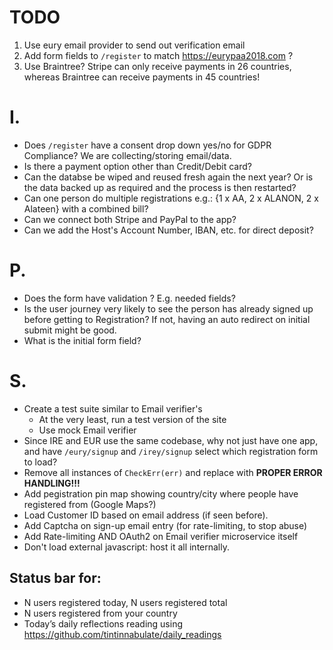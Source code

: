 # TODO
1. Use eury email provider to send out verification email
2. Add form fields to `/register` to match <https://eurypaa2018.com> ?
3. Use Braintree? Stripe can only receive payments in 26 countries, whereas Braintree can receive payments in 45 countries!

# I.

* Does `/register` have a consent drop down yes/no for GDPR Compliance? We are collecting/storing email/data.
* Is there a payment option other than Credit/Debit card?
* Can the databse be wiped and reused fresh again the next year? Or is the data backed up as required and the process is then restarted?
* Can one person do multiple registrations e.g.: {1 x AA, 2 x ALANON, 2 x Alateen} with a combined bill?
* Can we connect both Stripe and PayPal to the app?
* Can we add the Host's Account Number, IBAN, etc. for direct deposit?

# P.

* Does the form have validation ? E.g. needed fields?
* Is the user journey very likely to see the person has already signed up before getting to Registration? If not, having an auto redirect on initial submit might be good.
* What is the initial form field?

# S.

* Create a test suite similar to Email verifier's
	* At the very least, run a test version of the site
	* Use mock Email verifier
* Since IRE and EUR use the same codebase, why not just have one app, and have `/eury/signup` and `/irey/signup` select which registration form to load?
* Remove all instances of `CheckErr(err)` and replace with **PROPER ERROR HANDLING!!!**
* Add pegistration pin map showing country/city where people have registered from (Google Maps?)
* Load Customer ID based on email address (if seen before).
* Add Captcha on sign-up email entry (for rate-limiting, to stop abuse)
* Add Rate-limiting AND OAuth2 on Email verifier microservice itself
* Don't load external javascript: host it all internally.

## Status bar for:
* N users registered today, N users registered total 
* N users registered from your country
* Today’s daily reflections reading using <https://github.com/tintinnabulate/daily_readings>

